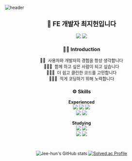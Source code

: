 ![header](https://capsule-render.vercel.app/api?type=waving&color=timeGradient&section=header&text=👋🏻%20안녕하세요!&fontSize=40&fontAlignY=48&height=150&animation=fadeIn)
<div align="center">
<h2>🌱 FE 개발자 최지헌입니다</h2>

<a href="https://jee-hun.notion.site" target="_blank"><img src="https://img.shields.io/badge/About_Me-ffffff?style=for-the-badge&logo=Notion&logoColor=000000"/></a>
<a href="https://www.linkedin.com/in/developer-jeehun" target="_blank"><img src="https://img.shields.io/badge/About_Me-0A66C2?style=for-the-badge&logo=LinkedIn&logoColor=ffffff"/></a>

<h3>🙌🏻 Introduction</h3>

👦🏻&nbsp; 사용자와 개발자의 경험을 항상 생각합니다<br>
🙆🏻‍♂️&nbsp; 함께 하고 싶은 사람이 되고 싶습니다<br>
👨🏻‍💻&nbsp; 더 쉽고 클린한 코드를 고민합니다<br>
🙅🏻‍♂️&nbsp; 적게 코딩하기 위해 노력합니다

<h3>⚙️ Skills</h3>

**Experienced**<br>
<img src="https://img.shields.io/badge/Javascript-F7DF1E?style=for-the-badge&logo=Javascript&logoColor=ffffff"/>
<img src="https://img.shields.io/badge/React-61DAFB?style=for-the-badge&logo=React&logoColor=ffffff"/>
<img src="https://img.shields.io/badge/CSS-1572B6?style=for-the-badge&logo=CSS3&logoColor=ffffff"/><br>
<img src="https://img.shields.io/badge/Notion-ffffff?style=for-the-badge&logo=Notion&logoColor=000000"/>
<img src="https://img.shields.io/badge/Figma-F24E1E?style=for-the-badge&logo=Figma&logoColor=ffffff"/>

**Studying**<br>
<img src="https://img.shields.io/badge/Typescript-3178C6?style=for-the-badge&logo=Typescript&logoColor=ffffff"/>
<img src="https://img.shields.io/badge/Redux-764ABC?style=for-the-badge&logo=Redux&logoColor=ffffff"/><br>
<img src="https://img.shields.io/badge/styled-DB7093?style=for-the-badge&logo=styled-components&logoColor=ffffff"/>
<img src="https://img.shields.io/badge/Sass-CC6699?style=for-the-badge&logo=Sass&logoColor=ffffff"/>

<br>

![Jee-hun's GitHub stats](https://github-readme-stats.vercel.app/api?username=imYourChoi&hide_title=true&hide_rank=true&show_icons=true&theme=graywhite&border_radius=10&hide_border=true&count_private=true&number_format=long&line_height=26)
[![Solved.ac Profile](http://mazassumnida.wtf/api/v2/generate_badge?boj=david4008)](https://solved.ac/david4008)<br/>

</div>
